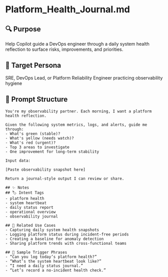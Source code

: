 # Platform_Health_Journal.md

## 🔍 Purpose  
Help Copilot guide a DevOps engineer through a daily system health reflection to surface risks, improvements, and priorities.

## 🎯 Target Persona  
SRE, DevOps Lead, or Platform Reliability Engineer practicing observability hygiene

## 🧠 Prompt Structure

```plaintext
You're my observability partner. Each morning, I want a platform health reflection.

Given the following system metrics, logs, and alerts, guide me through:
- What's green (stable)?
- What's yellow (needs watch)?
- What's red (urgent)?
- Top 3 areas to investigate
- One improvement for long-term stability

Input data:

[Paste observability snapshot here]

Return a journal-style output I can review or share.

## ✨ Notes
## 🏷️ Intent Tags
- platform health  
- system heartbeat  
- daily status report  
- operational overview  
- observability journal  

## 📎 Related Use Cases
- Capturing daily system health snapshots  
- Logging platform status during incident-free periods  
- Creating a baseline for anomaly detection  
- Sharing platform trends with cross-functional teams  

## 💬 Sample Trigger Phrases
- “Can you log today’s platform health?”  
- “What’s the system heartbeat look like?”  
- “I need a daily status journal.”  
- “Let’s record a no-incident health check.”
